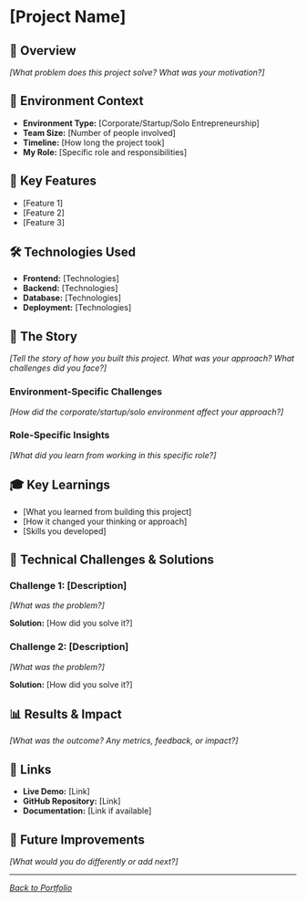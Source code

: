 # [Project Name]

## 🎯 Overview
*[What problem does this project solve? What was your motivation?]*

## 🏢 Environment Context
- **Environment Type:** [Corporate/Startup/Solo Entrepreneurship]
- **Team Size:** [Number of people involved]
- **Timeline:** [How long the project took]
- **My Role:** [Specific role and responsibilities]

## 🚀 Key Features
- [Feature 1]
- [Feature 2]
- [Feature 3]

## 🛠️ Technologies Used
- **Frontend:** [Technologies]
- **Backend:** [Technologies]
- **Database:** [Technologies]
- **Deployment:** [Technologies]

## 📖 The Story
*[Tell the story of how you built this project. What was your approach? What challenges did you face?]*

### Environment-Specific Challenges
*[How did the corporate/startup/solo environment affect your approach?]*

### Role-Specific Insights
*[What did you learn from working in this specific role?]*

## 🎓 Key Learnings
- [What you learned from building this project]
- [How it changed your thinking or approach]
- [Skills you developed]

## 🔧 Technical Challenges & Solutions
### Challenge 1: [Description]
*[What was the problem?]*

**Solution:** [How did you solve it?]

### Challenge 2: [Description]
*[What was the problem?]*

**Solution:** [How did you solve it?]

## 📊 Results & Impact
*[What was the outcome? Any metrics, feedback, or impact?]*

## 🔗 Links
- **Live Demo:** [Link]
- **GitHub Repository:** [Link]
- **Documentation:** [Link if available]

## 🎯 Future Improvements
*[What would you do differently or add next?]*

---

*[Back to Portfolio](../README.md)*

